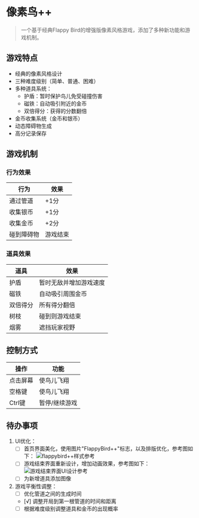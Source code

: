 # 像素鸟++

> 一个基于经典Flappy Bird的增强版像素风格游戏，添加了多种新功能和游戏机制。

## 游戏特点

- 经典的像素风格设计
- 三种难度级别（简单、普通、困难）
- 多种道具系统：
  - 护盾：暂时保护鸟儿免受碰撞伤害
  - 磁铁：自动吸引附近的金币
  - 双倍得分：获得的分数翻倍
- 金币收集系统（金币和银币）
- 动态障碍物生成
- 高分记录保存
## 游戏机制
### 行为效果
| 行为 | 效果 |
|------|------|
| 通过管道 | +1分 |
| 收集银币 | +1分 |
| 收集金币 | +2分 |
| 碰到障碍物 | 游戏结束 |
### 道具效果
| 道具 | 效果 |
|------|------|
| 护盾 | 暂时无敌并增加游戏速度 |
| 磁铁 | 自动吸引周围金币 |
| 双倍得分 | 所有得分翻倍 |
| 树枝 | 碰到则游戏结束 |
| 烟雾 | 遮挡玩家视野 |
## 控制方式
| 操作 | 功能 |
|------|------|
| 点击屏幕 | 使鸟儿飞翔 |
| 空格键 | 使鸟儿飞翔 |
| Ctrl键 | 暂停/继续游戏 |


## 待办事项
1. UI优化：
   - [ ] 首页界面美化，使用图片"FlappyBird++"标志，以及排版优化，参考图如下：
   ![flappybird++样式参考](https://cdn.fzero.dpdns.org/img/2025/05/e9d679af03192c4312474696b1e71f98.png)
   - [ ] 游戏结束界面重新设计，增加动画效果，参考图如下：
   ![游戏结束界面UI设计参考](https://cdn.fzero.dpdns.org/img/2025/05/236a5888d75699df2494abc094ffab1f.png)
   - [ ] 为新增道具添加图像
2. 游戏平衡性调整：
   - [ ] 优化管道之间的生成时间
   - [√] 调整开局到第一根管道的时间和距离
   - [ ] 根据难度级别调整道具和金币的出现概率
